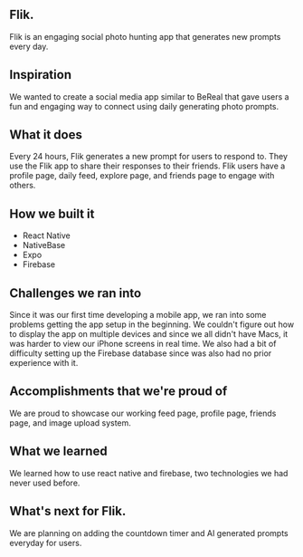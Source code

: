
## Flik.
Flik is an engaging social photo hunting app that generates new prompts every day.

## Inspiration
We wanted to create a social media app similar to BeReal that gave users a fun and engaging way to connect using daily generating photo prompts.

## What it does
Every 24 hours, Flik generates a new prompt for users to respond to. They use the Flik app to share their responses to their friends. Flik users have a profile page, daily feed, explore page, and friends page to engage with others.

## How we built it
* React Native
* NativeBase
* Expo
* Firebase

## Challenges we ran into
Since it was our first time developing a mobile app, we ran into some problems getting the app setup in the beginning. We couldn't figure out how to display the app on multiple devices and since we all didn't have Macs, it was harder to view our iPhone screens in real time. We also had a bit of difficulty setting up the Firebase database since was also had no prior experience with it.

## Accomplishments that we're proud of
We are proud to showcase our working feed page, profile page, friends page, and image upload system.

## What we learned
We learned how to use react native and firebase, two technologies we had never used before.

## What's next for Flik.
We are planning on adding the countdown timer and AI generated prompts everyday for users.
